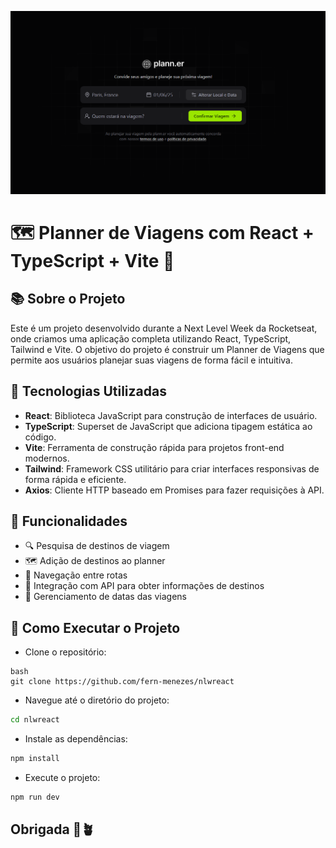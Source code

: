 
![Plann.er](public/trip-planner.png)

# 🗺️ Planner de Viagens com React + TypeScript + Vite 🚀

## 📚 Sobre o Projeto
Este é um projeto desenvolvido durante a Next Level Week da Rocketseat, onde criamos uma aplicação completa utilizando React, TypeScript, Tailwind e Vite. O objetivo do projeto é construir um Planner de Viagens que permite aos usuários planejar suas viagens de forma fácil e intuitiva.

## 🚀 Tecnologias Utilizadas
- **React**: Biblioteca JavaScript para construção de interfaces de usuário.
- **TypeScript**: Superset de JavaScript que adiciona tipagem estática ao código.
- **Vite**: Ferramenta de construção rápida para projetos front-end modernos.
- **Tailwind**: Framework CSS utilitário para criar interfaces responsivas de forma rápida e eficiente.
- **Axios**: Cliente HTTP baseado em Promises para fazer requisições à API.

## 📝 Funcionalidades

- 🔍 Pesquisa de destinos de viagem
- 🗺️ Adição de destinos ao planner
- 🔄 Navegação entre rotas
- 🔗 Integração com API para obter informações de destinos
- 📅 Gerenciamento de datas das viagens


## 🌟 Como Executar o Projeto
- Clone o repositório:
```
bash
git clone https://github.com/fern-menezes/nlwreact
```
- Navegue até o diretório do projeto:
 
``` bash
cd nlwreact
```
- Instale as dependências:

```bash
npm install
```
- Execute o projeto:

```bash
npm run dev
```
## Obrigada 💖🪴


